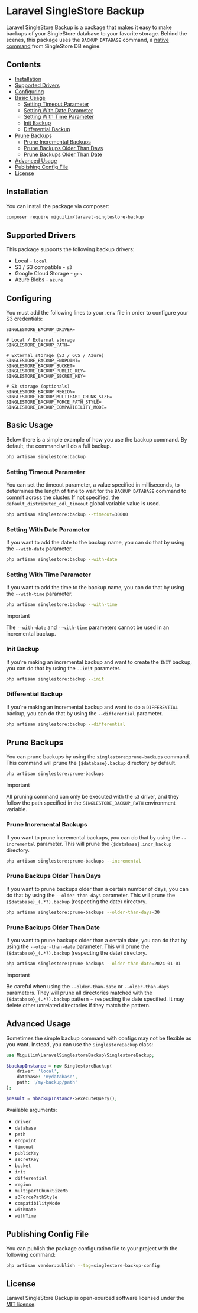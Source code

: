 # Laravel SingleStore Backup

Laravel SingleStore Backup is a package that makes it easy to make backups of your SingleStore database to your favorite storage. Behind the scenes, this package uses the `BACKUP DATABASE` command, a [native command](https://docs.singlestore.com/db/v8.1/reference/sql-reference/operational-commands/backup-database/) from SingleStore DB engine.

## Contents

- [Installation](#installation)
- [Supported Drivers](#supported-drivers)
- [Configuring](#configuring)
- [Basic Usage](#basic-usage)
  - [Setting Timeout Parameter](#setting-timeout-parameter)
  - [Setting With Date Parameter](#setting-with-date-parameter)
  - [Setting With Time Parameter](#setting-with-time-parameter)
  - [Init Backup](#init-backup-non-local-only)
  - [Differential Backup](#differential-backup-non-local-only)
- [Prune Backups](#prune-backups)
  - [Prune Incremental Backups](#prune-incremental-backups)
  - [Prune Backups Older Than Days](#prune-backups-older-than-days)
  - [Prune Backups Older Than Date](#prune-backups-older-than-date)
- [Advanced Usage](#advanced-usage)
- [Publishing Config File](#publishing-config-file)
- [License](#license)

## Installation

You can install the package via composer:

```sh
composer require miguilim/laravel-singlestore-backup
```

## Supported Drivers

This package supports the following backup drivers:

- Local - `local`
- S3 / S3 compatible - `s3`
- Google Cloud Storage - `gcs`
- Azure Blobs - `azure`

## Configuring

You must add the following lines to your .env file in order to configure your S3 credentials:

```env
SINGLESTORE_BACKUP_DRIVER=

# Local / External storage
SINGLESTORE_BACKUP_PATH= 

# External storage (S3 / GCS / Azure)
SINGLESTORE_BACKUP_ENDPOINT=
SINGLESTORE_BACKUP_BUCKET=
SINGLESTORE_BACKUP_PUBLIC_KEY=
SINGLESTORE_BACKUP_SECRET_KEY=

# S3 storage (optionals)
SINGLESTORE_BACKUP_REGION=
SINGLESTORE_BACKUP_MULTIPART_CHUNK_SIZE=
SINGLESTORE_BACKUP_FORCE_PATH_STYLE=
SINGLESTORE_BACKUP_COMPATIBILITY_MODE=
```

## Basic Usage

Below there is a simple example of how you use the backup command. By default, the command will do a full backup.

```sh
php artisan singlestore:backup
``` 

### Setting Timeout Parameter

You can set the timeout parameter, a value specified in milliseconds, to determines the length of time to wait for the `BACKUP DATABASE` command to commit across the cluster. If not specified, the `default_distributed_ddl_timeout` global variable value is used.

```sh
php artisan singlestore:backup --timeout=30000
```

### Setting With Date Parameter

If you want to add the date to the backup name, you can do that by using the `--with-date` parameter.

```sh
php artisan singlestore:backup --with-date
``` 

### Setting With Time Parameter

If you want to add the time to the backup name, you can do that by using the `--with-time` parameter.

```sh
php artisan singlestore:backup --with-time
```

> [!IMPORTANT]
> The `--with-date` and `--with-time` parameters cannot be used in an incremental backup.

### Init Backup

If you're making an incremental backup and want to create the `INIT` backup, you can do that by using the `--init` parameter.

```sh
php artisan singlestore:backup --init
``` 

### Differential Backup

If you're making an incremental backup and want to do a `DIFFERENTIAL` backup, you can do that by using the `--differential` parameter.

```sh
php artisan singlestore:backup --differential
``` 

## Prune Backups

You can prune backups by using the `singlestore:prune-backups` command. This command will prune the `{$database}.backup` directory by default.

```sh
php artisan singlestore:prune-backups
```

> [!IMPORTANT]
> All pruning command can only be executed with the `s3` driver, and they follow the path specified in the `SINGLESTORE_BACKUP_PATH` environment variable.

### Prune Incremental Backups

If you want to prune incremental backups, you can do that by using the `--incremental` parameter. This will prune the `{$database}.incr_backup` directory.

```sh
php artisan singlestore:prune-backups --incremental
```

### Prune Backups Older Than Days

If you want to prune backups older than a certain number of days, you can do that by using the `--older-than-days` parameter. This will prune the `{$database}_(.*?).backup` (respecting the date) directory.

```sh
php artisan singlestore:prune-backups --older-than-days=30
```

### Prune Backups Older Than Date

If you want to prune backups older than a certain date, you can do that by using the `--older-than-date` parameter. This will prune the `{$database}_(.*?).backup` (respecting the date) directory.

```sh
php artisan singlestore:prune-backups --older-than-date=2024-01-01
```

> [!IMPORTANT]
> Be careful when using the `--older-than-date` or `--older-than-days` parameters. They will prune all directories matched with the `{$database}_(.*?).backup` pattern + respecting the date specified. It may delete other unrelated directories if they match the pattern.

## Advanced Usage

Sometimes the simple backup command with configs may not be flexible as you want. Instead, you can use the `SinglestoreBackup` class:

```php
use Miguilim\LaravelSinglestoreBackup\SinglestoreBackup;

$backupInstance = new SinglestoreBackup(
    driver: 'local',
    database: 'mydatabase',
    path: '/my-backup/path'
);

$result = $backupInstance->executeQuery();
```

Available arguments:

- `driver`
- `database`
- `path`
- `endpoint`
- `timeout`
- `publicKey`
- `secretKey`
- `bucket`
- `init`
- `differential`
- `region`
- `multipartChunkSizeMb`
- `s3ForcePathStyle`
- `compatibilityMode`
- `withDate`
- `withTime`

## Publishing Config File

You can publish the package configuration file to your project with the following command:

```sh
php artisan vendor:publish --tag=singlestore-backup-config
```

## License

Laravel SingleStore Backup is open-sourced software licensed under the [MIT license](LICENSE).